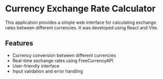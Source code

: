 # Currency Exchange Rate Calculator

This application provides a simple web interface for calculating exchange rates between different currencies. It was developed using React and Vite.

## Features

- Currency conversion between different currencies
- Real-time exchange rates using FreeCurrencyAPI
- User-friendly interface
- Input validation and error handling
